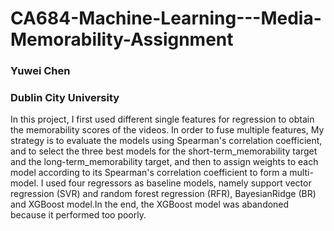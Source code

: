 # CA684-Machine-Learning---Media-Memorability-Assignment
### Yuwei Chen  
### Dublin City University
In this project, I first used different single features for regression to obtain the memorability scores of the videos. In order to fuse multiple features,
My strategy is to evaluate the models using Spearman's correlation coefficient, and to select the three best models for the short-term_memorability target and the long-term_memorability target, and then to assign weights to each model according to its Spearman's correlation coefficient to form a multi-model.
I used four regressors as baseline models, namely support vector regression (SVR) and random forest regression (RFR), BayesianRidge (BR) and XGBoost model.In the end, the XGBoost model was abandoned because it performed too poorly.
